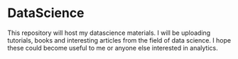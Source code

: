 # DataScience

This repository will host my datascience materials. I will be uploading tutorials, books and interesting articles from the field of data science. I hope these could become useful to me or anyone else interested in analytics.
